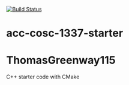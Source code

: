 [![Build Status](https://travis-ci.org/acc-cosc-1337-spring-2020-hl/acc-cosc-1337-spring-2020-artgonzalezacc.svg?branch=master)](https://travis-ci.org/acc-cosc-1337-spring-2020-hl/acc-cosc-1337-spring-2020-artgonzalezacc)


# acc-cosc-1337-starter
# ThomasGreenway115
C++ starter code with CMake 
